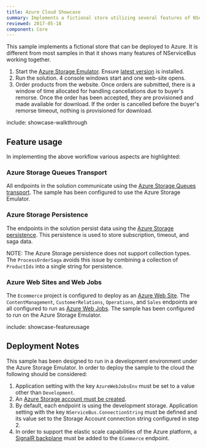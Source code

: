 ```yaml
---
title: Azure Cloud Showcase
summary: Implements a fictional store utilizing several features of NServiceBus.
reviewed: 2017-05-18
component: Core
---
```


This sample implements a fictional store that can be deployed to Azure. It is different from most samples in that it shows many features of NServiceBus working together.

 1. Start the [Azure Storage Emulator](https://docs.microsoft.com/en-us/azure/storage/storage-use-emulator). Ensure [latest version](https://go.microsoft.com/fwlink/?linkid=717179&clcid=0x409) is installed.
 1. Run the solution. 4 console windows start and one web-site opens.
 1. Order products from the website. Once orders are submitted, there is a window of time allocated for handling cancellations due to buyer's remorse. Once the order has been accepted, they are provisioned and made available for download. If the order is cancelled before the buyer's remorse timeout, nothing is provisioned for download.


include: showcase-walkthrough


## Feature usage

In implementing the above workflow various aspects are highlighted:


### Azure Storage Queues Transport

All endpoints in the solution communicate using the [Azure Storage Queues transport](/transports/azure-storage-queues/). The sample has been configured to use the Azure Storage Emulator.


### Azure Storage Persistence

The endpoints in the solution persist data using the [Azure Storage persistence](/persistence/azure-storage/). This persistence is used to store subscription, timeout, and saga data.

NOTE: The Azure Storage persistence does not support collection types. The `ProcessOrderSaga` avoids this issue by combining a collection of `ProductIds` into a single string for persistence.


### Azure Web Sites and Web Jobs

The `Ecommerce` project is configured to deploy as an [Azure Web Site](https://azure.microsoft.com/en-us/services/app-service/web/). The `ContentManagement`, `CustomerRelations`, `Operations`, and `Sales` endpoints are all configured to run as [Azure Web Jobs](https://docs.microsoft.com/en-us/azure/app-service-web/websites-webjobs-resources). The sample has been configured to run on the Azure Storage Emulator.


include: showcase-featureusage


## Deployment Notes

This sample has been designed to run in a development environment under the Azure Storage Emulator. In order to deploy the sample to the cloud the following should be considered:

 1. Application setting with the key `AzureWebJobsEnv` must be set to a value other than `Development`.
 1. An [Azure Storage account must be created](https://docs.microsoft.com/en-us/azure/storage/storage-create-storage-account#create-a-storage-account).
 1. By default, each endpoint is using the development storage. Application setting with the key `NServiceBus.ConnectionString` must be defined and its value set to the Storage Account connection string configured in step 2.
 1. In order to support the elastic scale capabilities of the Azure platform, a [SignalR backplane](https://docs.microsoft.com/en-us/aspnet/signalr/overview/performance/scaleout-in-signalr) must be added to the `ECommerce` endpoint.
